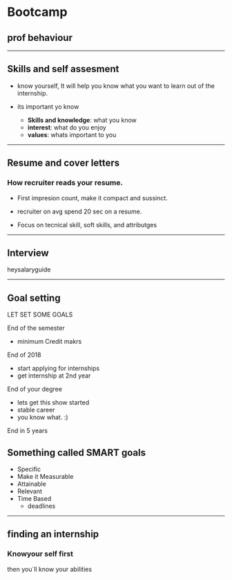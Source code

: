 # Bootcamp


## prof behaviour

---

## Skills and self assesment

- know yourself, It will help you know what you want to learn out of the internship.

- its important yo know
  - __Skills and knowledge__: what you know
  - __interest__: what do you enjoy
  - __values__: whats important to you

--- 

## Resume and cover letters

### How recruiter reads your resume.

- First impresion count, make it compact and sussinct.
- recruiter on avg spend 20 sec on a resume.

- Focus on tecnical skill, soft skills, and attributges

---

## Interview

heysalaryguide

---

## Goal setting

LET SET SOME GOALS

End of the semester
- minimum Credit makrs

End of 2018
- start applying for internships
- get internship at 2nd year

End of your degree
- lets get this show started
- stable career
- you know what. :)

End in 5 years

## Something called SMART goals

- Specific
- Make it Measurable
- Attainable
- Relevant
- Time Based
  - deadlines

---

## finding an internship

### Knowyour self first
then you`ll know your abilities 